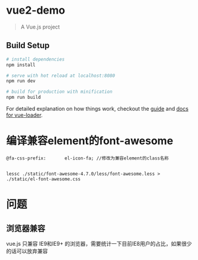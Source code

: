 # vue2-demo

> A Vue.js project

## Build Setup

``` bash
# install dependencies
npm install

# serve with hot reload at localhost:8080
npm run dev

# build for production with minification
npm run build
```

For detailed explanation on how things work, checkout the [guide](http://vuejs-templates.github.io/webpack/) and [docs for vue-loader](http://vuejs.github.io/vue-loader).

# 编译兼容element的font-awesome
```
@fa-css-prefix:       el-icon-fa; //修改为兼容element的class名称


lessc ./static/font-awesome-4.7.0/less/font-awesome.less > ./static/el-font-awesome.css
```

# 问题

## 浏览器兼容
vue.js 只兼容 IE9和IE9+ 的浏览器，需要统计一下目前IE8用户的占比，如果很少的话可以放弃兼容

